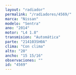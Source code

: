 ```yaml
---
layout: "radiador"
permalink: "/radiadores/4569/"
marca: "Nissan"
modelo: "Sentra"
ano: "2014"
motor: "L4 1.8"
transmision: "Automática"
parte: "214103SH0A"
clima: "Con clima"
alto: "20"
ancho: "15 15/16"
observaciones: ""
id: "4569"
---
```


